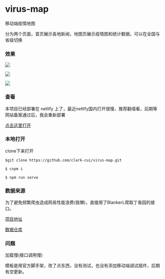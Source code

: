 # **virus-map**
移动端疫情地图

分为两个页面，首页展示各地新闻，地图页展示疫情图和统计数据，可以在全国与省级切换

### **效果**


![](https://gif-clark-cui.oss-cn-beijing.aliyuncs.com/%E5%88%87%E6%8D%A2.gif)

![](https://gif-clark-cui.oss-cn-beijing.aliyuncs.com/%E8%B7%B3%E8%BD%AC.gif)

![](https://gif-clark-cui.oss-cn-beijing.aliyuncs.com/%E5%9C%B0%E5%9B%BE.gif)


### **查看**

本项目已经部署在 netlify 上了，最近netlify国内打开很慢，推荐翻墙看，后期等网站备案通过后，我会重新部署

[点击这里打开](https://romantic-lumiere-556a23.netlify.com/)

### **本地打开**

clone下来打开
```
$git clone https://github.com/clark-cui/virus-map.git
```
```
$ cnpm i
```
```
$ npm run serve
```

### **数据来源**
为了避免频繁爬虫造成网易性能浪费(我懒)，直接用了BlankerL爬取丁香园的接口。

[项目地址](https://github.com/BlankerL/DXY-COVID-19-Crawler)

[数据仓库](https://github.com/BlankerL/DXY-COVID-19-Data)

### **问题**
加载慢(接口调用慢)

模板是用官方脚手架，改了点东西，没有测试，也没有添加移动端调试插件，后期有空更新。
